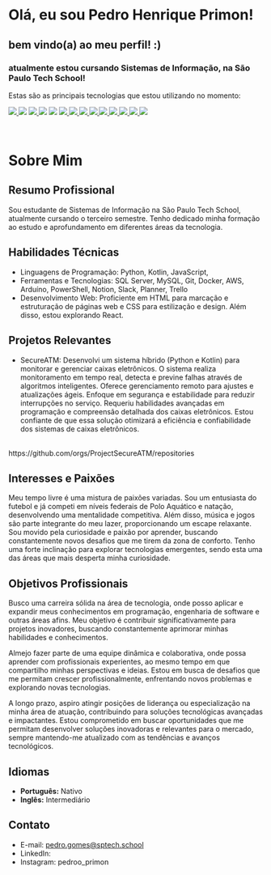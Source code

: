 # Olá, eu sou Pedro Henrique Primon!

## bem vindo(a) ao meu perfil! :)

### atualmente estou cursando Sistemas de Informação, na São Paulo Tech School!

  Estas são as principais tecnologias que estou utilizando no momento:

<a href = ""> <img src = "https://img.shields.io/badge/Visual%20Studio-5C2D91.svg?style=for-the-badge&logo=visual-studio&logoColor=white"> </a>
<img src="https://camo.githubusercontent.com/d63d473e728e20a286d22bb2226a7bf45a2b9ac6c72c59c0e61e9730bfe4168c/68747470733a2f2f696d672e736869656c64732e696f2f62616467652f48544d4c352d4533344632363f7374796c653d666f722d7468652d6261646765266c6f676f3d68746d6c35266c6f676f436f6c6f723d7768697465">
<a href = ""> <img src = "https://img.shields.io/badge/kotlin-%237F52FF.svg?style=for-the-badge&logo=kotlin&logoColor=white"> </a>
<img src="https://camo.githubusercontent.com/93c855ae825c1757f3426f05a05f4949d3b786c5b22d0edb53143a9e8f8499f6/68747470733a2f2f696d672e736869656c64732e696f2f62616467652f4a6176615363726970742d3332333333303f7374796c653d666f722d7468652d6261646765266c6f676f3d6a617661736372697074266c6f676f436f6c6f723d463744463145"> <img src="https://camo.githubusercontent.com/a4a4a017a5d519d7c4ce2a3cd3d2194fb7af4b1ca424850784565007c2acc7d8/68747470733a2f2f696d672e736869656c64732e696f2f62616467652f4d7953514c2d3030354338343f7374796c653d666f722d7468652d6261646765266c6f676f3d6d7973716c266c6f676f436f6c6f723d7768697465">
<a href = ""> <img src = "https://img.shields.io/badge/python-3670A0?style=for-the-badge&logo=python&logoColor=ffdd54"> </a>
<a href = ""> <img src = "https://img.shields.io/badge/r-%23276DC3.svg?style=for-the-badge&logo=r&logoColor=white"> </a>
<a href = ""> <img src = "https://img.shields.io/badge/PowerShell-%235391FE.svg?style=for-the-badge&logo=powershell&logoColor=white"> </a>
<a href = ""> <img src = "https://img.shields.io/badge/chart.js-F5788D.svg?style=for-the-badge&logo=chart.js&logoColor=white"> </a>
<a href = ""> <img src = "https://img.shields.io/badge/node.js-6DA55F?style=for-the-badge&logo=node.js&logoColor=white"> </a>
<a href = ""> <img src = "https://img.shields.io/badge/Trello-%23026AA7.svg?style=for-the-badge&logo=Trello&logoColor=white"> </a>
<a href = ""> <img src = "https://img.shields.io/badge/Slack-4A154B?style=for-the-badge&logo=slack&logoColor=white"> </a>
<a href = ""> <img src = "https://img.shields.io/badge/Notion-%23000000.svg?style=for-the-badge&logo=notion&logoColor=white"> </a>
<a href = ""> <img src = "https://img.shields.io/badge/-Arduino-00979D?style=for-the-badge&logo=Arduino&logoColor=white"> </a>

<br>

# Sobre Mim

## Resumo Profissional
Sou estudante de Sistemas de Informação na São Paulo Tech School, atualmente cursando o terceiro semestre. Tenho dedicado minha formação ao estudo e aprofundamento em diferentes áreas da tecnologia.

## Habilidades Técnicas
- Linguagens de Programação: Python, Kotlin, JavaScript, 
- Ferramentas e Tecnologias: SQL Server, MySQL, Git, Docker, AWS, Arduíno, PowerShell, Notion, Slack, Planner, Trello
- Desenvolvimento Web: Proficiente em HTML para marcação e estruturação de páginas web e CSS para estilização e design. Além disso, estou explorando React.

## Projetos Relevantes
- SecureATM: Desenvolvi um sistema híbrido (Python e Kotlin) para monitorar e gerenciar caixas eletrônicos. O sistema realiza monitoramento em tempo real, detecta e previne falhas através de algoritmos inteligentes. Oferece gerenciamento remoto para ajustes e atualizações ágeis. Enfoque em segurança e estabilidade para reduzir interrupções no serviço. Requeriu habilidades avançadas em programação e compreensão detalhada dos caixas eletrônicos. Estou confiante de que essa solução otimizará a eficiência e confiabilidade dos sistemas de caixas eletrônicos.
<br>
https://github.com/orgs/ProjectSecureATM/repositories

<br>

## Interesses e Paixões
Meu tempo livre é uma mistura de paixões variadas. Sou um entusiasta do futebol e já competi em níveis federais de Polo Aquático e natação, desenvolvendo uma mentalidade competitiva. Além disso, música e jogos são parte integrante do meu lazer, proporcionando um escape relaxante. Sou movido pela curiosidade e paixão por aprender, buscando constantemente novos desafios que me tirem da zona de conforto. Tenho uma forte inclinação para explorar tecnologias emergentes, sendo esta uma das áreas que mais desperta minha curiosidade.

## Objetivos Profissionais
Busco uma carreira sólida na área de tecnologia, onde posso aplicar e expandir meus conhecimentos em programação, engenharia de software e outras áreas afins. Meu objetivo é contribuir significativamente para projetos inovadores, buscando constantemente aprimorar minhas habilidades e conhecimentos.

Almejo fazer parte de uma equipe dinâmica e colaborativa, onde possa aprender com profissionais experientes, ao mesmo tempo em que compartilho minhas perspectivas e ideias. Estou em busca de desafios que me permitam crescer profissionalmente, enfrentando novos problemas e explorando novas tecnologias.

A longo prazo, aspiro atingir posições de liderança ou especialização na minha área de atuação, contribuindo para soluções tecnológicas avançadas e impactantes. Estou comprometido em buscar oportunidades que me permitam desenvolver soluções inovadoras e relevantes para o mercado, sempre mantendo-me atualizado com as tendências e avanços tecnológicos.

## Idiomas
- **Português:** Nativo
- **Inglês:** Intermediário


## Contato
- E-mail: pedro.gomes@sptech.school
- LinkedIn: 
- Instagram: pedroo_primon
